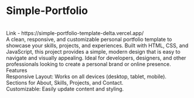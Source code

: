 # Simple-Portfolio
<br>
Link - https://simple-portfolio-template-delta.vercel.app/
<br>
A clean, responsive, and customizable personal portfolio template to showcase your skills, projects, and experiences. Built with HTML, CSS, and JavaScript, this project provides a simple, modern design that is easy to navigate and visually appealing. Ideal for developers, designers, and other professionals looking to create a personal brand or online presence.
<br>
Features<br>
Responsive Layout: Works on all devices (desktop, tablet, mobile).<br>
Sections for About, Skills, Projects, and Contact.<br>
Customizable: Easily update content and styling.
